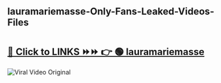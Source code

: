 
 ## lauramariemasse-Only-Fans-Leaked-Videos-Files

# <h2><a href="https://mediaupload.pro?lauramariemasse">🔗 Click to LINKS ⏩⏩ 👉 🟢 lauramariemasse </a></h2>

<a href="https://mediaupload.pro?lauramariemasse" rel="nofollow" data-target="animated-image.originalLink"><img src="https://i.ibb.co.com/xMMVF88/686577567.gif" alt="Viral Video Original" style="max-width: 100%; display: inline-block;" data-target="animated-image.originalImage"></a>